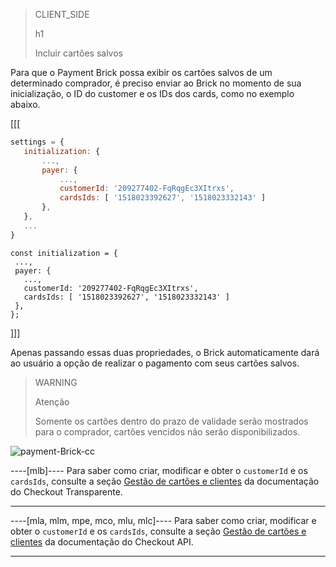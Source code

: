 > CLIENT_SIDE
>
> h1
>
> Incluir cartões salvos

Para que o Payment Brick possa exibir os cartões salvos de um determinado comprador, é preciso enviar ao Brick no momento de sua inicialização, o ID do customer e os IDs dos cards, como no exemplo abaixo.

[[[
```Javascript
settings = {
   initialization: {
       ...,
       payer: {
           ...,
           customerId: '209277402-FqRqgEc3XItrxs',
           cardsIds: [ '1518023392627', '1518023332143' ]
       },
   },
   ...
}
```
```react-jsx
const initialization = {
 ...,
 payer: {
   ...,
   customerId: '209277402-FqRqgEc3XItrxs',
   cardsIds: [ '1518023392627', '1518023332143' ]
 },
};
```
]]]

Apenas passando essas duas propriedades, o Brick automaticamente dará ao usuário a opção de realizar o pagamento com seus cartões salvos.

> WARNING
>
> Atenção
>
> Somente os cartões dentro do prazo de validade serão mostrados para o comprador, cartões vencidos não serão disponibilizados.

![payment-Brick-cc](checkout-bricks/payment-brick-cc.pt.gif)

----[mlb]----
Para saber como criar, modificar e obter o `customerId` e os `cardsIds`, consulte a seção [Gestão de cartões e clientes](/developers/pt/docs/checkout-api/customer-management) da documentação do Checkout Transparente.

------------

----[mla, mlm, mpe, mco, mlu, mlc]---- 
Para saber como criar, modificar e obter o `customerId` e os `cardsIds`, consulte a seção [Gestão de cartões e clientes](/developers/pt/docs/checkout-api/customer-management) da documentação do Checkout API.

------------